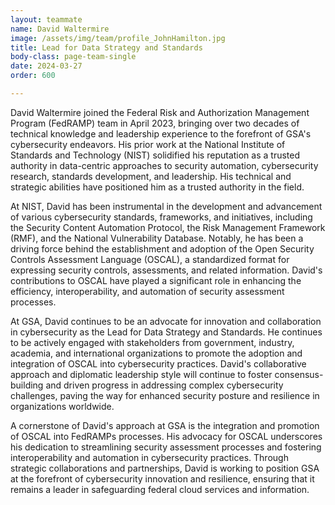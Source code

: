```yaml
---
layout: teammate
name: David Waltermire
image: /assets/img/team/profile_JohnHamilton.jpg
title: Lead for Data Strategy and Standards
body-class: page-team-single
date: 2024-03-27
order: 600

---
```


David Waltermire joined the Federal Risk and Authorization Management Program (FedRAMP) team in April 2023, bringing over two decades of technical knowledge and leadership experience to the forefront of GSA's cybersecurity endeavors. His prior work at the National Institute of Standards and Technology (NIST) solidified his reputation as a trusted authority in data-centric approaches to security automation, cybersecurity research, standards development, and leadership. His technical and strategic abilities have positioned him as a trusted authority in the field.

At NIST, David has been instrumental in the development and advancement of various cybersecurity standards, frameworks, and initiatives, including the Security Content Automation Protocol, the Risk Management Framework (RMF), and the National Vulnerability Database. Notably, he has been a driving force behind the establishment and adoption of the Open Security Controls Assessment Language (OSCAL), a standardized format for expressing security controls, assessments, and related information. David's contributions to OSCAL have played a significant role in enhancing the efficiency, interoperability, and automation of security assessment processes.

At GSA, David continues to be an advocate for innovation and collaboration in cybersecurity as the Lead for Data Strategy and Standards. He continues to be actively engaged with stakeholders from government, industry, academia, and international organizations to promote the adoption and integration of OSCAL into cybersecurity practices. David's collaborative approach and diplomatic leadership style will continue to foster consensus-building and driven progress in addressing complex cybersecurity challenges, paving the way for enhanced security posture and resilience in organizations worldwide.

A cornerstone of David's approach at GSA is the integration and promotion of OSCAL into FedRAMPs processes. His advocacy for OSCAL underscores his dedication to streamlining security assessment processes and fostering interoperability and automation in cybersecurity practices. Through strategic collaborations and partnerships, David is working to position GSA at the forefront of cybersecurity innovation and resilience, ensuring that it remains a leader in safeguarding federal cloud services and information.
